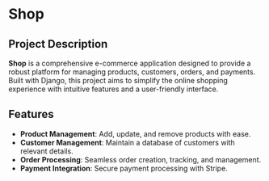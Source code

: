 # Shop

## Project Description

**Shop** is a comprehensive e-commerce application designed to provide a robust platform for managing products, customers, orders, and payments. Built with Django, this project aims to simplify the online shopping experience with intuitive features and a user-friendly interface.

## Features

- **Product Management**: Add, update, and remove products with ease.
- **Customer Management**: Maintain a database of customers with relevant details.
- **Order Processing**: Seamless order creation, tracking, and management.
- **Payment Integration**: Secure payment processing with Stripe.
